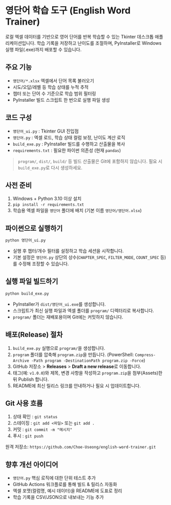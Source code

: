 ﻿# 영단어 학습 도구 (English Word Trainer)

로컬 엑셀 데이터를 기반으로 영어 단어를 반복 학습할 수 있는 Tkinter 데스크톱 애플리케이션입니다. 학습 기록을 저장하고 난이도를 조절하며, PyInstaller로 Windows 실행 파일(.exe)까지 배포할 수 있습니다.

## 주요 기능
- `영단어/*.xlsx` 엑셀에서 단어 목록 불러오기
- 시도/오답/레벨 등 학습 상태를 누적 추적
- 챕터 또는 단어 수 기준으로 학습 범위 필터링
- PyInstaller 빌드 스크립트 한 번으로 실행 파일 생성

## 코드 구성
- `영단어_ui.py` : Tkinter GUI 진입점
- `영단어.py` : 엑셀 로드, 학습 상태 컬럼 보정, 난이도 계산 로직
- `build_exe.py` : PyInstaller 빌드를 수행하고 산출물을 복사
- `requirements.txt` : 필요한 파이썬 의존성 (현재 `pandas`)

> `program/`, `dist/`, `build/` 등 빌드 산출물은 Git에 포함하지 않습니다. 필요 시 `build_exe.py`로 다시 생성하세요.

## 사전 준비
1. Windows + Python 3.10 이상 설치
2. `pip install -r requirements.txt`
3. 학습용 엑셀 파일을 `영단어` 폴더에 배치 (기본 이름 `영단어/영단어.xlsx`)

## 파이썬으로 실행하기
```bash
python 영단어_ui.py
```
- 실행 후 챕터/개수 필터를 설정하고 학습 세션을 시작합니다.
- 기본 설정은 `영단어.py` 상단의 상수(`CHAPTER_SPEC`, `FILTER_MODE`, `COUNT_SPEC` 등)를 수정해 조정할 수 있습니다.

## 실행 파일 빌드하기
```bash
python build_exe.py
```
- PyInstaller가 `dist/영단어_ui.exe`를 생성합니다.
- 스크립트가 최신 실행 파일과 엑셀 폴더를 `program/` 디렉터리로 복사합니다.
- `program/` 폴더는 재배포용이며 Git에는 커밋하지 않습니다.

## 배포(Release) 절차
1. `build_exe.py` 실행으로 `program/`을 생성합니다.
2. `program` 폴더를 압축해 `program.zip`을 만듭니다. (PowerShell: `Compress-Archive -Path program -DestinationPath program.zip -Force`)
3. GitHub 저장소 > **Releases** > **Draft a new release**로 이동합니다.
4. 태그(예: `v1.0.0`)와 제목, 변경 사항을 작성하고 `program.zip`을 첨부(Assets)한 뒤 Publish 합니다.
5. README에 최신 릴리스 링크를 안내하거나 필요 시 업데이트합니다.

## Git 사용 흐름
1. 상태 확인 : `git status`
2. 스테이징 : `git add <파일>` 또는 `git add .`
3. 커밋 : `git commit -m "메시지"`
4. 푸시 : `git push`

원격 저장소: `https://github.com/Choe-Useong/english-word-trainer.git`

## 향후 개선 아이디어
- `영단어.py` 핵심 로직에 대한 단위 테스트 추가
- GitHub Actions 워크플로를 통해 빌드 & 릴리스 자동화
- 엑셀 포맷(컬럼명, 예시 데이터)을 README에 도표로 정리
- 학습 기록을 CSV/JSON으로 내보내는 기능 추가
